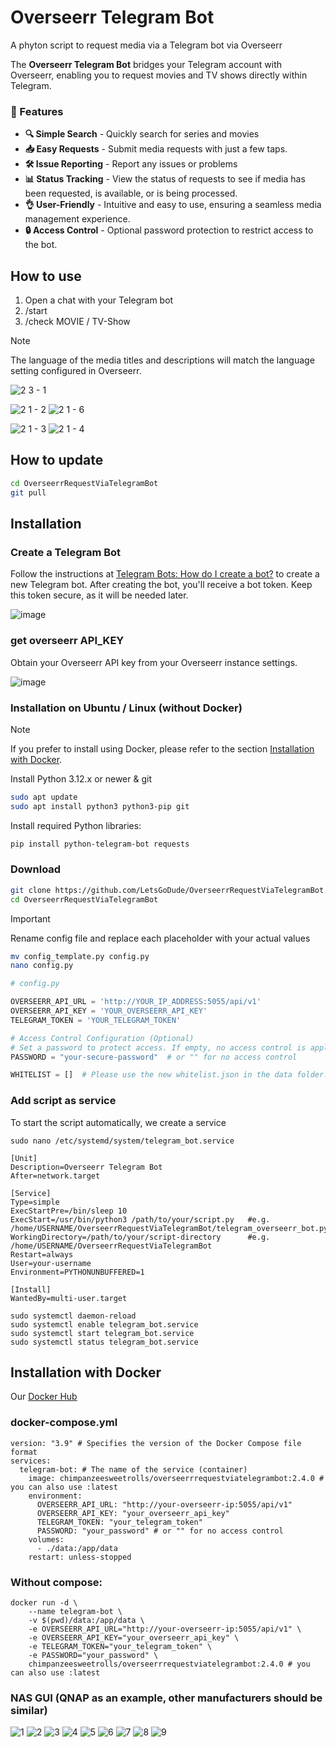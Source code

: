 # Overseerr Telegram Bot
A phyton script to request media via a Telegram bot via Overseerr

The **Overseerr Telegram Bot** bridges your Telegram account with Overseerr, enabling you to request movies and TV shows directly within Telegram.

### 🌟 Features

- **🔍 Simple Search** - Quickly search for series and movies
- **📥 Easy Requests** - Submit media requests with just a few taps.
- **🛠 Issue Reporting** - Report any issues or problems
- **📊 Status Tracking** - View the status of requests to see if media has been requested, is available, or is being processed.
- **👌 User-Friendly** - Intuitive and easy to use, ensuring a seamless media management experience.
- **🔒 Access Control** - Optional password protection to restrict access to the bot.


## How to use
1. Open a chat with your Telegram bot
2. /start
3. /check MOVIE / TV-Show

> [!Note]
> The language of the media titles and descriptions will match the language setting configured in Overseerr.


![2 3 - 1](https://github.com/user-attachments/assets/a2191778-0b33-4de7-841d-7f7b4c53bf4d)

![2 1 - 2](https://github.com/user-attachments/assets/edb2c57a-6983-4b9a-8ed5-e9acacf3e143)
![2 1 - 6](https://github.com/user-attachments/assets/26f41f63-0a9d-4845-b0b2-61ffcba799bb)

![2 1 - 3](https://github.com/user-attachments/assets/4059e277-c608-44df-8c79-71df1ccb3b0f)
![2 1 - 4](https://github.com/user-attachments/assets/000d286f-b0ac-4ebe-b6bb-9b66fa619da8)


## How to update
```bash
cd OverseerrRequestViaTelegramBot
git pull
```

## Installation

### Create a Telegram Bot

Follow the instructions at [Telegram Bots: How do I create a bot?](https://core.telegram.org/bots#how-do-i-create-a-bot) to create a new Telegram bot. After creating the bot, you'll receive a bot token. Keep this token secure, as it will be needed later.

![image](https://github.com/user-attachments/assets/1a034159-2ba2-4573-948e-b4c643b87fa7)


### get overseerr API_KEY
Obtain your Overseerr API key from your Overseerr instance settings.

![image](https://github.com/user-attachments/assets/b612cfc3-baa9-49ad-96e2-4de8f9ebecde)



### Installation on Ubuntu / Linux (without Docker)

> [!Note]
> If you prefer to install using Docker, please refer to the section [Installation with Docker](#installation-with-docker).  

Install Python 3.12.x or newer & git

```bash
sudo apt update
sudo apt install python3 python3-pip git
```

Install required Python libraries:

```bash
pip install python-telegram-bot requests
```

### Download
```bash
git clone https://github.com/LetsGoDude/OverseerrRequestViaTelegramBot.git
cd OverseerrRequestViaTelegramBot
```

> [!IMPORTANT]
> Rename config file and replace each placeholder with your actual values
```bash
mv config_template.py config.py
nano config.py
```
``` python
# config.py

OVERSEERR_API_URL = 'http://YOUR_IP_ADDRESS:5055/api/v1'
OVERSEERR_API_KEY = 'YOUR_OVERSEERR_API_KEY'
TELEGRAM_TOKEN = 'YOUR_TELEGRAM_TOKEN'

# Access Control Configuration (Optional)
# Set a password to protect access. If empty, no access control is applied.
PASSWORD = "your-secure-password"  # or "" for no access control

WHITELIST = []  # Please use the new whitelist.json in the data folder. 
```

### Add script as service
To start the script automatically, we create a service

```
sudo nano /etc/systemd/system/telegram_bot.service
```

```
[Unit]
Description=Overseerr Telegram Bot
After=network.target

[Service]
Type=simple
ExecStartPre=/bin/sleep 10
ExecStart=/usr/bin/python3 /path/to/your/script.py   #e.g. /home/USERNAME/OverseerrRequestViaTelegramBot/telegram_overseerr_bot.py
WorkingDirectory=/path/to/your/script-directory      #e.g. /home/USERNAME/OverseerrRequestViaTelegramBot
Restart=always
User=your-username
Environment=PYTHONUNBUFFERED=1

[Install]
WantedBy=multi-user.target

```

```
sudo systemctl daemon-reload
sudo systemctl enable telegram_bot.service
sudo systemctl start telegram_bot.service
sudo systemctl status telegram_bot.service
```

## Installation with Docker

Our [Docker Hub](https://hub.docker.com/repository/docker/chimpanzeesweetrolls/overseerrrequestviatelegrambot/general)

### docker-compose.yml
```
version: "3.9" # Specifies the version of the Docker Compose file format
services:
  telegram-bot: # The name of the service (container)
	image: chimpanzeesweetrolls/overseerrrequestviatelegrambot:2.4.0 # you can also use :latest
	environment:
	  OVERSEERR_API_URL: "http://your-overseerr-ip:5055/api/v1"
	  OVERSEERR_API_KEY: "your_overseerr_api_key"
	  TELEGRAM_TOKEN: "your_telegram_token"
	  PASSWORD: "your_password" # or "" for no access control
	volumes:
	  - ./data:/app/data
	restart: unless-stopped
```

### Without compose:
```
docker run -d \
    --name telegram-bot \
    -v $(pwd)/data:/app/data \ 
    -e OVERSEERR_API_URL="http://your-overseerr-ip:5055/api/v1" \ 
    -e OVERSEERR_API_KEY="your_overseerr_api_key" \ 
    -e TELEGRAM_TOKEN="your_telegram_token" \ 
    -e PASSWORD="your_password" \
    chimpanzeesweetrolls/overseerrrequestviatelegrambot:2.4.0 # you can also use :latest
```

### NAS GUI (QNAP as an example, other manufacturers should be similar)

![1](https://github.com/user-attachments/assets/2fa3d40f-5be4-45b7-b61c-b3b8645340a4)
![2](https://github.com/user-attachments/assets/79601018-ed27-41b9-87e1-69a5b9cd0f1b)
![3](https://github.com/user-attachments/assets/9528cec9-a2e8-4e44-a710-39e002fa084b)
![4](https://github.com/user-attachments/assets/88979017-e7a0-4877-b288-6044e52e2352)
![5](https://github.com/user-attachments/assets/612827f4-50c1-4ac8-8819-a083906eaa82)
![6](https://github.com/user-attachments/assets/35330e3d-a9a6-484a-9fda-3edb36aa59d9)
![7](https://github.com/user-attachments/assets/a35b5b52-b1ef-48dd-973d-3292c348a0ca)
![8](https://github.com/user-attachments/assets/b9d5a621-28f4-43d5-b78c-73178fe883fe)
![9](https://github.com/user-attachments/assets/dd2c98bc-7028-49b5-aa19-33e0d8c13939)



